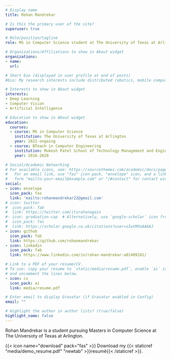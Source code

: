```yaml
---
# Display name
title: Rohan Mandrekar

# Is this the primary user of the site?
superuser: true

# Role/position/tagline
role: MS in Computer Science student at The University of Texas at Arlington

# Organizations/Affiliations to show in About widget
organizations:
- name:
  url: 

# Short bio (displayed in user profile at end of posts)
#bio: My research interests include distributed robotics, mobile computing and programmable matter.

# Interests to show in About widget
interests:
- Deep Learning
- Computer Vision
- Artificial Intelligence

# Education to show in About widget
education:
  courses:
  - course: MS in Computer Science
    institution: The University of Texas at Arlington
    year: 2021-ongoing
  - course: BTeach in Computer Engineering
    institution: Mukesh Patel School of Technology Management and Engineering
    year: 2016-2020

# Social/Academic Networking
# For available icons, see: https://sourcethemes.com/academic/docs/page-builder/#icons
#   For an email link, use "fas" icon pack, "envelope" icon, and a link in the
#   form "mailto:your-email@example.com" or "/#contact" for contact widget.
social:
- icon: envelope
  icon_pack: fas
  link: 'mailto:rohanmandrekar22@gmail.com'
# icon: twitter
#  icon_pack: fab
#  link: https://twitter.com/itsrohanagain
#- icon: graduation-cap  # Alternatively, use `google-scholar` icon from `ai` icon pack
#  icon_pack: fas
#  link: https://scholar.google.co.uk/citations?user=sIwtMXoAAAAJ
- icon: github
  icon_pack: fab
  link: https://github.com/rohanmandrekar
- icon: linkedin
  icon_pack: fab
  link: https://www.linkedin.com/in/rohan-mandrekar-a01409181/

# Link to a PDF of your resume/CV.
# To use: copy your resume to `static/media/resume.pdf`, enable `ai` icons in `params.toml`, 
# and uncomment the lines below.
- icon: cv
  icon_pack: ai
  link: media/resume.pdf

# Enter email to display Gravatar (if Gravatar enabled in Config)
email: ""

# Highlight the author in author lists? (true/false)
highlight_name: false
---
```


Rohan Mandrekar is a student pursuing Masters in Computer Science at The Universoty of Texas at Arlington.

{{< icon name="download" pack="fas" >}} Download my {{< staticref "media/demo_resume.pdf" "newtab" >}}resumé{{< /staticref >}}.
